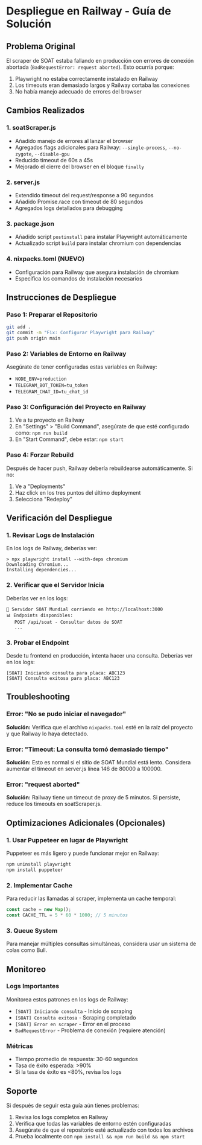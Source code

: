 # Despliegue en Railway - Guía de Solución

## Problema Original
El scraper de SOAT estaba fallando en producción con errores de conexión abortada (`BadRequestError: request aborted`). Esto ocurría porque:

1. Playwright no estaba correctamente instalado en Railway
2. Los timeouts eran demasiado largos y Railway cortaba las conexiones
3. No había manejo adecuado de errores del browser

## Cambios Realizados

### 1. **soatScraper.js**
- Añadido manejo de errores al lanzar el browser
- Agregados flags adicionales para Railway: `--single-process`, `--no-zygote`, `--disable-gpu`
- Reducido timeout de 60s a 45s
- Mejorado el cierre del browser en el bloque `finally`

### 2. **server.js**
- Extendido timeout del request/response a 90 segundos
- Añadido Promise.race con timeout de 80 segundos
- Agregados logs detallados para debugging

### 3. **package.json**
- Añadido script `postinstall` para instalar Playwright automáticamente
- Actualizado script `build` para instalar chromium con dependencias

### 4. **nixpacks.toml** (NUEVO)
- Configuración para Railway que asegura instalación de chromium
- Especifica los comandos de instalación necesarios

## Instrucciones de Despliegue

### Paso 1: Preparar el Repositorio
```bash
git add .
git commit -m "Fix: Configurar Playwright para Railway"
git push origin main
```

### Paso 2: Variables de Entorno en Railway
Asegúrate de tener configuradas estas variables en Railway:
- `NODE_ENV=production`
- `TELEGRAM_BOT_TOKEN=tu_token`
- `TELEGRAM_CHAT_ID=tu_chat_id`

### Paso 3: Configuración del Proyecto en Railway
1. Ve a tu proyecto en Railway
2. En "Settings" > "Build Command", asegúrate de que esté configurado como: `npm run build`
3. En "Start Command", debe estar: `npm start`

### Paso 4: Forzar Rebuild
Después de hacer push, Railway debería rebuildearse automáticamente. Si no:
1. Ve a "Deployments"
2. Haz click en los tres puntos del último deployment
3. Selecciona "Redeploy"

## Verificación del Despliegue

### 1. Revisar Logs de Instalación
En los logs de Railway, deberías ver:
```
> npx playwright install --with-deps chromium
Downloading Chromium...
Installing dependencies...
```

### 2. Verificar que el Servidor Inicia
Deberías ver en los logs:
```
🚀 Servidor SOAT Mundial corriendo en http://localhost:3000
📊 Endpoints disponibles:
   POST /api/soat - Consultar datos de SOAT
   ...
```

### 3. Probar el Endpoint
Desde tu frontend en producción, intenta hacer una consulta. Deberías ver en los logs:
```
[SOAT] Iniciando consulta para placa: ABC123
[SOAT] Consulta exitosa para placa: ABC123
```

## Troubleshooting

### Error: "No se pudo iniciar el navegador"
**Solución:** Verifica que el archivo `nixpacks.toml` esté en la raíz del proyecto y que Railway lo haya detectado.

### Error: "Timeout: La consulta tomó demasiado tiempo"
**Solución:** Esto es normal si el sitio de SOAT Mundial está lento. Considera aumentar el timeout en server.js línea 146 de 80000 a 100000.

### Error: "request aborted"
**Solución:** Railway tiene un timeout de proxy de 5 minutos. Si persiste, reduce los timeouts en soatScraper.js.

## Optimizaciones Adicionales (Opcionales)

### 1. Usar Puppeteer en lugar de Playwright
Puppeteer es más ligero y puede funcionar mejor en Railway:
```bash
npm uninstall playwright
npm install puppeteer
```

### 2. Implementar Cache
Para reducir las llamadas al scraper, implementa un cache temporal:
```javascript
const cache = new Map();
const CACHE_TTL = 5 * 60 * 1000; // 5 minutos
```

### 3. Queue System
Para manejar múltiples consultas simultáneas, considera usar un sistema de colas como Bull.

## Monitoreo

### Logs Importantes
Monitorea estos patrones en los logs de Railway:
- `[SOAT] Iniciando consulta` - Inicio de scraping
- `[SOAT] Consulta exitosa` - Scraping completado
- `[SOAT] Error en scraper` - Error en el proceso
- `BadRequestError` - Problema de conexión (requiere atención)

### Métricas
- Tiempo promedio de respuesta: 30-60 segundos
- Tasa de éxito esperada: >90%
- Si la tasa de éxito es <80%, revisa los logs

## Soporte

Si después de seguir esta guía aún tienes problemas:

1. Revisa los logs completos en Railway
2. Verifica que todas las variables de entorno estén configuradas
3. Asegúrate de que el repositorio esté actualizado con todos los archivos
4. Prueba localmente con `npm install && npm run build && npm start`
